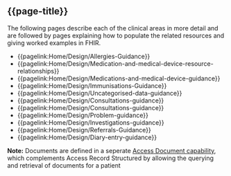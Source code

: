 ## {{page-title}}

The following pages describe each of the clinical areas in more detail and are followed by pages explaining how to populate the related resources and giving worked examples in FHIR.

- {{pagelink:Home/Design/Allergies-Guidance}}
- {{pagelink:Home/Design/Medication-and-medical-device-resource-relationships}}
- {{pagelink:Home/Design/Medications-and-medical-device-guidance}}
- {{pagelink:Home/Design/Immunisations-Guidance}}
- {{pagelink:Home/Design/Uncategorised-data-guidance}}
- {{pagelink:Home/Design/Consultations-guidance}}
- {{pagelink:Home/Design/Consultations-guidance}}
- {{pagelink:Home/Design/Problem-guidance}}
- {{pagelink:Home/Design/Investigations-guidance}}
- {{pagelink:Home/Design/Referrals-Guidance}}
- {{pagelink:Home/Design/Diary-entry-guidance}}

<div class="nhsd-a-box nhsd-a-box--bg-light-blue nhsd-!t-margin-bottom-6 nhsd-t-body">
	<i class="fas fa-exclamation-circle text-primary"></i> <b>Note:</b> Documents are defined in a seperate <a href="https://digital.nhs.uk/services/gp-connect/develop-gp-connect-services/specifications-for-developers">Access Document capability</a>, which complements Access Record Structured by allowing the querying and retrieval of documents for a patient
</div>